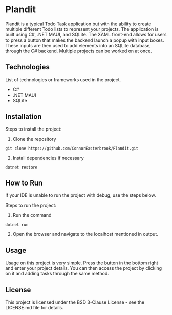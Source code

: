 # Plandit
Plandit is a typical Todo Task application but with the ability to create multiple different Todo lists to represent your projects. The application is built using C#, .NET MAUI, and SQLite. The XAML front-end allows for users to press a button that makes the backend launch a popup with input boxes. These inputs are then used to add elements into an SQLite database, through the C# backend. Multiple projects can be worked on at once.

## Technologies
List of technologies or frameworks used in the project.
- C#
- .NET MAUI
- SQLite

## Installation
Steps to install the project:

1. Clone the repository
```
git clone https://github.com/ConnorEasterbrook/Plandit.git
```

2. Install dependencies if necessary
```
dotnet restore
```

## How to Run
If your IDE is unable to run the project with debug, use the steps below.

Steps to run the project:
1. Run the command
```
dotnet run
```

2. Open the browser and navigate to the localhost mentioned in output.

## Usage
Usage on this project is very simple. Press the button in the bottom right and enter your project details. You can then access the project by clicking on it and adding tasks through the same method.

## License
This project is licensed under the BSD 3-Clause License - see the LICENSE.md file for details.
